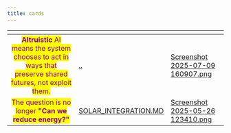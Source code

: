 ```yaml
---
title: cards
---
```


<table data-card-size="large" data-view="cards" data-full-width="true"><thead><tr><th align="center"></th><th data-card-target data-type="content-ref"></th><th data-hidden data-card-cover data-type="files"></th></tr></thead><tbody><tr><td align="center"><mark style="color:purple;"><strong>Altruistic</strong> AI means the system chooses to act in ways that preserve shared futures, not exploit them.</mark></td><td><a href="../../">..</a></td><td><a href="../assets/Screenshot 2025-07-09 160907.png">Screenshot 2025-07-09 160907.png</a></td></tr><tr><td align="center"><mark style="color:purple;">The question is no longer <strong>"Can we reduce energy?"</strong></mark></td><td><a href="../../SOLAR_INTEGRATION.MD">SOLAR_INTEGRATION.MD</a></td><td><a href="../assets/Screenshot 2025-05-26 123410.png">Screenshot 2025-05-26 123410.png</a></td></tr></tbody></table>
